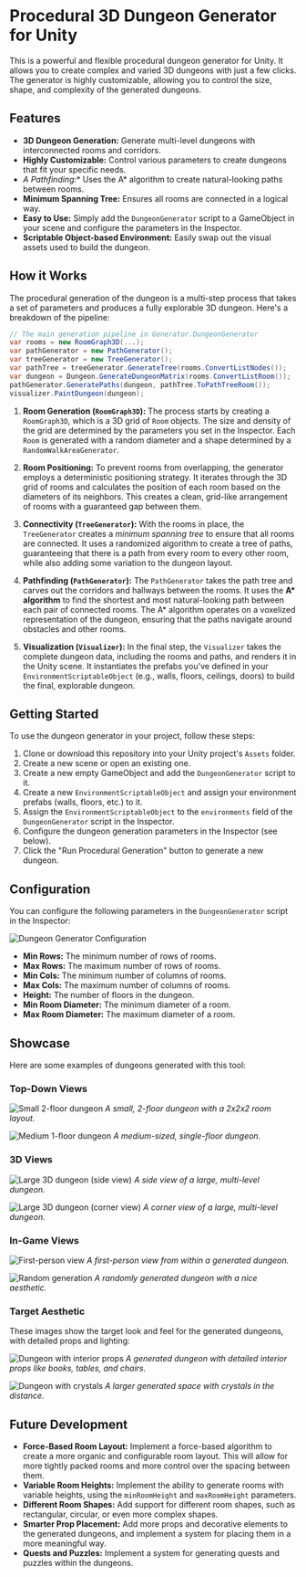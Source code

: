 # Procedural 3D Dungeon Generator for Unity

This is a powerful and flexible procedural dungeon generator for Unity. It allows you to create complex and varied 3D dungeons with just a few clicks. The generator is highly customizable, allowing you to control the size, shape, and complexity of the generated dungeons.

## Features

*   **3D Dungeon Generation:** Generate multi-level dungeons with interconnected rooms and corridors.
*   **Highly Customizable:** Control various parameters to create dungeons that fit your specific needs.
*   **A* Pathfinding:** Uses the A* algorithm to create natural-looking paths between rooms.
*   **Minimum Spanning Tree:** Ensures all rooms are connected in a logical way.
*   **Easy to Use:** Simply add the `DungeonGenerator` script to a GameObject in your scene and configure the parameters in the Inspector.
*   **Scriptable Object-based Environment:** Easily swap out the visual assets used to build the dungeon.

## How it Works

The procedural generation of the dungeon is a multi-step process that takes a set of parameters and produces a fully explorable 3D dungeon. Here's a breakdown of the pipeline:

```csharp
// The main generation pipeline in Generator.DungeonGenerator
var rooms = new RoomGraph3D(...);
var pathGenerator = new PathGenerator();
var treeGenerator = new TreeGenerator();
var pathTree = treeGenerator.GenerateTree(rooms.ConvertListNodes());
var dungeon = Dungeon.GenerateDungeonMatrix(rooms.ConvertListRoom());
pathGenerator.GeneratePaths(dungeon, pathTree.ToPathTreeRoom());
visualizer.PaintDungeon(dungeon);
```

1.  **Room Generation (`RoomGraph3D`):** The process starts by creating a `RoomGraph3D`, which is a 3D grid of `Room` objects. The size and density of the grid are determined by the parameters you set in the Inspector. Each `Room` is generated with a random diameter and a shape determined by a `RandomWalkAreaGenerator`.

2.  **Room Positioning:** To prevent rooms from overlapping, the generator employs a deterministic positioning strategy. It iterates through the 3D grid of rooms and calculates the position of each room based on the diameters of its neighbors. This creates a clean, grid-like arrangement of rooms with a guaranteed gap between them.

3.  **Connectivity (`TreeGenerator`):** With the rooms in place, the `TreeGenerator` creates a *minimum spanning tree* to ensure that all rooms are connected. It uses a randomized algorithm to create a tree of paths, guaranteeing that there is a path from every room to every other room, while also adding some variation to the dungeon layout.

4.  **Pathfinding (`PathGenerator`):** The `PathGenerator` takes the path tree and carves out the corridors and hallways between the rooms. It uses the **A\* algorithm** to find the shortest and most natural-looking path between each pair of connected rooms. The A\* algorithm operates on a voxelized representation of the dungeon, ensuring that the paths navigate around obstacles and other rooms.

5.  **Visualization (`Visualizer`):** In the final step, the `Visualizer` takes the complete dungeon data, including the rooms and paths, and renders it in the Unity scene. It instantiates the prefabs you've defined in your `EnvironmentScriptableObject` (e.g., walls, floors, ceilings, doors) to build the final, explorable dungeon.

## Getting Started

To use the dungeon generator in your project, follow these steps:

1.  Clone or download this repository into your Unity project\'s `Assets` folder.
2.  Create a new scene or open an existing one.
3.  Create a new empty GameObject and add the `DungeonGenerator` script to it.
4.  Create a new `EnvironmentScriptableObject` and assign your environment prefabs (walls, floors, etc.) to it.
5.  Assign the `EnvironmentScriptableObject` to the `environments` field of the `DungeonGenerator` script in the Inspector.
6.  Configure the dungeon generation parameters in the Inspector (see below).
7.  Click the "Run Procedural Generation" button to generate a new dungeon.

## Configuration

You can configure the following parameters in the `DungeonGenerator` script in the Inspector:

![Dungeon Generator Configuration](docs/images/configuration-panel.png)

*   **Min Rows:** The minimum number of rows of rooms.
*   **Max Rows:** The maximum number of rows of rooms.
*   **Min Cols:** The minimum number of columns of rooms.
*   **Max Cols:** The maximum number of columns of rooms.
*   **Height:** The number of floors in the dungeon.
*   **Min Room Diameter:** The minimum diameter of a room.
*   **Max Room Diameter:** The maximum diameter of a room.

## Showcase

Here are some examples of dungeons generated with this tool:

### Top-Down Views

![Small 2-floor dungeon](docs/images/small-dungeon-top-view.png)
*A small, 2-floor dungeon with a 2x2x2 room layout.*

![Medium 1-floor dungeon](docs/images/medium-dungeon-top-view.png)
*A medium-sized, single-floor dungeon.*

### 3D Views

![Large 3D dungeon (side view)](docs/images/large-dungeon-side-view.png)
*A side view of a large, multi-level dungeon.*

![Large 3D dungeon (corner view)](docs/images/large-dungeon-corner-view.png)
*A corner view of a large, multi-level dungeon.*

### In-Game Views

![First-person view](docs/images/first-person-view.png)
*A first-person view from within a generated dungeon.*

![Random generation](docs/images/random-generation-showcase.png)
*A randomly generated dungeon with a nice aesthetic.*

### Target Aesthetic

These images show the target look and feel for the generated dungeons, with detailed props and lighting:

![Dungeon with interior props](docs/images/dungeon-interior-props.png)
*A generated dungeon with detailed interior props like books, tables, and chairs.*

![Dungeon with crystals](docs/images/dungeon-with-crystals.png)
*A larger generated space with crystals in the distance.*

## Future Development

*   **Force-Based Room Layout:** Implement a force-based algorithm to create a more organic and configurable room layout. This will allow for more tightly packed rooms and more control over the spacing between them.
*   **Variable Room Heights:** Implement the ability to generate rooms with variable heights, using the `minRoomHeight` and `maxRoomHeight` parameters.
*   **Different Room Shapes:** Add support for different room shapes, such as rectangular, circular, or even more complex shapes.
*   **Smarter Prop Placement:** Add more props and decorative elements to the generated dungeons, and implement a system for placing them in a more meaningful way.
*   **Quests and Puzzles:** Implement a system for generating quests and puzzles within the dungeons.

